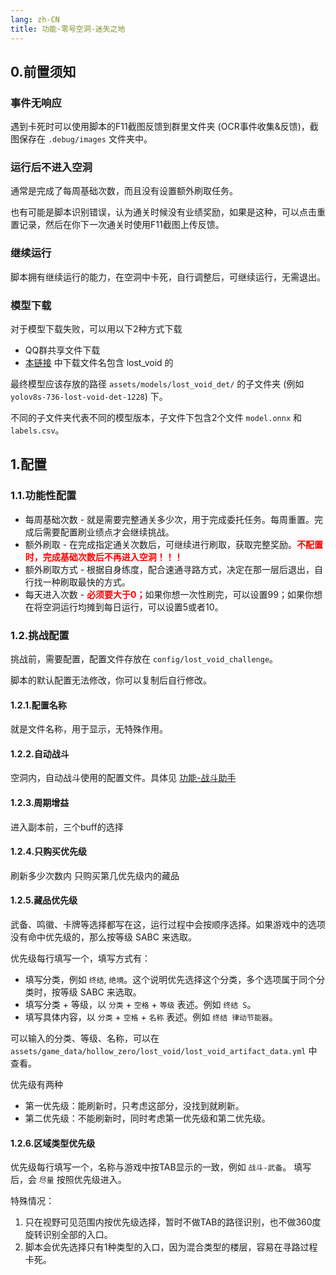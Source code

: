 ```yaml
---
lang: zh-CN
title: 功能-零号空洞-迷失之地
---
```


## 0.前置须知

### 事件无响应

遇到卡死时可以使用脚本的F11截图反馈到群里文件夹 (OCR事件收集&反馈)，截图保存在 `.debug/images` 文件夹中。

### 运行后不进入空洞

通常是完成了每周基础次数，而且没有设置额外刷取任务。

也有可能是脚本识别错误，认为通关时候没有业绩奖励，如果是这种，可以点击重置记录，然后在你下一次通关时使用F11截图上传反馈。

### 继续运行

脚本拥有继续运行的能力，在空洞中卡死，自行调整后，可继续运行，无需退出。


### 模型下载

对于模型下载失败，可以用以下2种方式下载

- QQ群共享文件下载
- [本链接](https://github.com/DoctorReid/OneDragon-YOLO/releases/tag/zzz_model) 中下载文件名包含 lost_void 的

最终模型应该存放的路径 `assets/models/lost_void_det/` 的子文件夹 (例如 `yolov8s-736-lost-void-det-1228`) 下。

不同的子文件夹代表不同的模型版本，子文件下包含2个文件 `model.onnx` 和 `labels.csv`。

## 1.配置

### 1.1.功能性配置

- 每周基础次数 - 就是需要完整通关多少次，用于完成委托任务。每周重置。完成后需要配置刷业绩点才会继续挑战。
- 额外刷取 - 在完成指定通关次数后，可继续进行刷取，获取完整奖励。<span style="color:red"><strong>不配置时，完成基础次数后不再进入空洞！！！</strong></span>
- 额外刷取方式 - 根据自身练度，配合速通寻路方式，决定在那一层后退出，自行找一种刷取最快的方式。
- 每天进入次数 - <span style="color:red"><strong>必须要大于0；</strong></span>如果你想一次性刷完，可以设置99；如果你想在将空洞运行均摊到每日运行，可以设置5或者10。

### 1.2.挑战配置

挑战前，需要配置，配置文件存放在 `config/lost_void_challenge`。

脚本的默认配置无法修改，你可以复制后自行修改。

#### 1.2.1.配置名称

就是文件名称，用于显示，无特殊作用。

#### 1.2.2.自动战斗

空洞内，自动战斗使用的配置文件。具体见 [功能-战斗助手](feat_battle_assistant.md)

#### 1.2.3.周期增益

进入副本前，三个buff的选择

#### 1.2.4.只购买优先级

刷新多少次数内 只购买第几优先级内的藏品

#### 1.2.5.藏品优先级

武备、鸣徽、卡牌等选择都写在这，运行过程中会按顺序选择。如果游戏中的选项没有命中优先级的，那么按等级 SABC 来选取。

优先级每行填写一个，填写方式有：

- 填写分类，例如 `终结`, `绝境`。这个说明优先选择这个分类，多个选项属于同个分类时，按等级 SABC 来选取。
- 填写分类 + 等级，以 `分类` + `空格` + `等级` 表述。例如 `终结 S`。
- 填写具体内容，以 `分类` + `空格` + `名称` 表述。例如 `终结 律动节能器`。

可以输入的分类、等级、名称，可以在 `assets/game_data/hollow_zero/lost_void/lost_void_artifact_data.yml` 中查看。

优先级有两种

- 第一优先级：能刷新时，只考虑这部分，没找到就刷新。
- 第二优先级：不能刷新时，同时考虑第一优先级和第二优先级。


#### 1.2.6.区域类型优先级

优先级每行填写一个，名称与游戏中按TAB显示的一致，例如 `战斗-武备`。 填写后，会 `尽量` 按照优先级进入。

特殊情况：

1. 只在视野可见范围内按优先级选择，暂时不做TAB的路径识别，也不做360度旋转识别全部的入口。
2. 脚本会优先选择只有1种类型的入口，因为混合类型的楼层，容易在寻路过程卡死。
